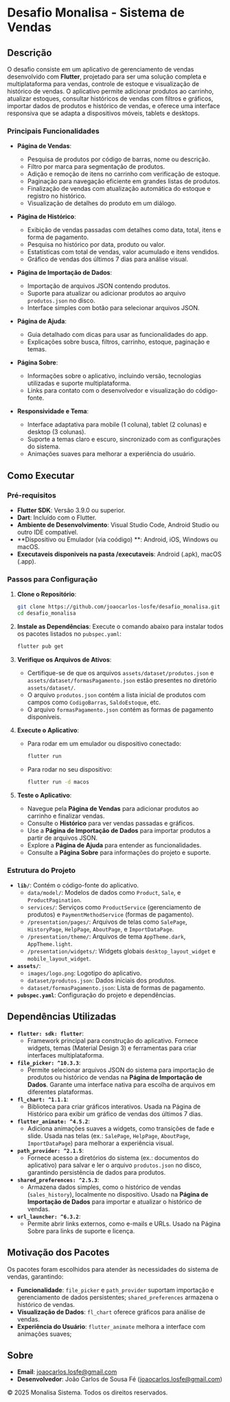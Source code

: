 # Desafio Monalisa - Sistema de Vendas

## Descrição

O desafio consiste em um aplicativo de gerenciamento de vendas desenvolvido com **Flutter**, projetado para ser uma solução completa e multiplataforma para vendas, controle de estoque e visualização de histórico de vendas. O aplicativo permite adicionar produtos ao carrinho, atualizar estoques, consultar históricos de vendas com filtros e gráficos, importar dados de produtos e histórico de vendas, e oferece uma interface responsiva que se adapta a dispositivos móveis, tablets e desktops.

### Principais Funcionalidades
- **Página de Vendas**:
  - Pesquisa de produtos por código de barras, nome ou descrição.
  - Filtro por marca para segmentação de produtos.
  - Adição e remoção de itens no carrinho com verificação de estoque.
  - Paginação para navegação eficiente em grandes listas de produtos.
  - Finalização de vendas com atualização automática do estoque e registro no histórico.
  - Visualização de detalhes do produto em um diálogo.
- **Página de Histórico**:
  - Exibição de vendas passadas com detalhes como data, total, itens e forma de pagamento.
  - Pesquisa no histórico por data, produto ou valor.
  - Estatísticas com total de vendas, valor acumulado e itens vendidos.
  - Gráfico de vendas dos últimos 7 dias para análise visual.
- **Página de Importação de Dados**:
  - Importação de arquivos JSON contendo produtos.
  - Suporte para atualizar ou adicionar produtos ao arquivo `produtos.json` no disco.
  - Interface simples com botão para selecionar arquivos JSON.
- **Página de Ajuda**:
  - Guia detalhado com dicas para usar as funcionalidades do app.
  - Explicações sobre busca, filtros, carrinho, estoque, paginação e temas.
- **Página Sobre**:
  - Informações sobre o aplicativo, incluindo versão, tecnologias utilizadas e suporte multiplataforma.
  - Links para contato com o desenvolvedor e visualização do código-fonte.

- **Responsividade e Tema**:
  - Interface adaptativa para mobile (1 coluna), tablet (2 colunas) e desktop (3 colunas).
  - Suporte a temas claro e escuro, sincronizado com as configurações do sistema.
  - Animações suaves para melhorar a experiência do usuário.

## Como Executar

### Pré-requisitos
- **Flutter SDK**: Versão 3.9.0 ou superior.
- **Dart**: Incluído com o Flutter.
- **Ambiente de Desenvolvimento**: Visual Studio Code, Android Studio ou outro IDE compatível.
- **Dispositivo ou Emulador (via coódigo) **: Android, iOS, Windows ou macOS.
- **Executaveis disponiveis na pasta /executaveis**: Android (.apk), macOS (.app).

### Passos para Configuração
1. **Clone o Repositório**:
   ```bash
   git clone https://github.com/joaocarlos-losfe/desafio_monalisa.git
   cd desafio_monalisa
   ```

2. **Instale as Dependências**:
   Execute o comando abaixo para instalar todos os pacotes listados no `pubspec.yaml`:
   ```bash
   flutter pub get
   ```

3. **Verifique os Arquivos de Ativos**:
   - Certifique-se de que os arquivos `assets/dataset/produtos.json` e `assets/dataset/formasPagamento.json` estão presentes no diretório `assets/dataset/`.
   - O arquivo `produtos.json` contém a lista inicial de produtos com campos como `CodigoBarras`, `SaldoEstoque`, etc.
   - O arquivo `formasPagamento.json` contém as formas de pagamento disponíveis.

4. **Execute o Aplicativo**:
   - Para rodar em um emulador ou dispositivo conectado:
     ```bash
     flutter run
     ```
   - Para rodar no seu dispositivo:
     ```bash
     flutter run -d macos
     ```

5. **Teste o Aplicativo**:
   - Navegue pela **Página de Vendas** para adicionar produtos ao carrinho e finalizar vendas.
   - Consulte o **Histórico** para ver vendas passadas e gráficos.
   - Use a **Página de Importação de Dados** para importar produtos a partir de arquivos JSON.
   - Explore a **Página de Ajuda** para entender as funcionalidades.
   - Consulte a **Página Sobre** para informações do projeto e suporte.

### Estrutura do Projeto
- **`lib/`**: Contém o código-fonte do aplicativo.
  - `data/model/`: Modelos de dados como `Product`, `Sale`, e `ProductPagination`.
  - `services/`: Serviços como `ProductService` (gerenciamento de produtos) e `PaymentMethodService` (formas de pagamento).
  - `/presentation/pages/`: Arquivos de telas como `SalePage`, `HistoryPage`, `HelpPage`, `AboutPage`, e `ImportDataPage`.
  - `/presentation/theme/`: Arquivos de tema `AppTheme.dark`, `AppTheme.light`.
  - `/presentation/widgets/`: Widgets globais `desktop_layout_widget` e `mobile_layout_widget`.
- **`assets/`**:
  - `images/logo.png`: Logotipo do aplicativo.
  - `dataset/produtos.json`: Dados iniciais dos produtos.
  - `dataset/formasPagamento.json`: Lista de formas de pagamento.
- **`pubspec.yaml`**: Configuração do projeto e dependências.

## Dependências Utilizadas

- **`flutter: sdk: flutter`**:
  - Framework principal para construção do aplicativo. Fornece widgets, temas (Material Design 3) e ferramentas para criar interfaces multiplataforma.
- **`file_picker: ^10.3.3`**:
  - Permite selecionar arquivos JSON do sistema para importação de produtos ou histórico de vendas na **Página de Importação de Dados**. Garante uma interface nativa para escolha de arquivos em diferentes plataformas.
- **`fl_chart: ^1.1.1`**:
  - Biblioteca para criar gráficos interativos. Usada na Página de Histórico para exibir um gráfico de vendas dos últimos 7 dias.
- **`flutter_animate: ^4.5.2`**:
  - Adiciona animações suaves a widgets, como transições de fade e slide. Usada nas telas (ex.: `SalePage`, `HelpPage`, `AboutPage`, `ImportDataPage`) para melhorar a experiência visual.
- **`path_provider: ^2.1.5`**:
  - Fornece acesso a diretórios do sistema (ex.: documentos do aplicativo) para salvar e ler o arquivo `produtos.json` no disco, garantindo persistência de dados para produtos.
- **`shared_preferences: ^2.5.3`**:
  - Armazena dados simples, como o histórico de vendas (`sales_history`), localmente no dispositivo. Usado na **Página de Importação de Dados** para importar e atualizar o histórico de vendas.
- **`url_launcher: ^6.3.2`**:
  - Permite abrir links externos, como e-mails e URLs. Usado na Página Sobre para links de suporte e licença.


## Motivação dos Pacotes
Os pacotes foram escolhidos para atender às necessidades do sistema de vendas, garantindo:
- **Funcionalidade**: `file_picker` e `path_provider` suportam importação e gerenciamento de dados persistentes; `shared_preferences` armazena o histórico de vendas.
- **Visualização de Dados**: `fl_chart` oferece gráficos para análise de vendas.
- **Experiência do Usuário**: `flutter_animate` melhora a interface com animações suaves; 



## Sobre
- **Email**: [joaocarlos.losfe@gmail.com](mailto:joaocarlos.losfe@gmail.com)
- **Desenvolvedor**: João Carlos de Sousa Fé ([joaocarlos.losfe@gmail.com](mailto:joaocarlos.losfe@gmail.com))

© 2025 Monalisa Sistema. Todos os direitos reservados.